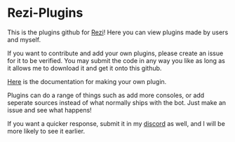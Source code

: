 # Rezi-Plugins

This is the plugins github for [Rezi](https://github.com/Wamy-Dev/Rezi)! Here you can view plugins made by users and myself. 

If you want to contribute and add your own plugins, please create an issue for it to be verified. You may submit the code in any way you like as long as it allows me to download it and get it onto this github.

[Here](https://github.com/Wamy-Dev/Rezi-Plugins.wiki.git) is the documentation for making your own plugin.

Plugins can do a range of things such as add more consoles, or add seperate sources instead of what normally ships with the bot. Just make an issue and see what happens! 

If you want a quicker response, submit it in my [discord](https://discord.com/invite/47SnjxgBFb) as well, and I will be more likely to see it earlier.
